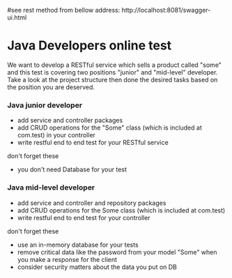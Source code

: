 #see rest method from bellow address:
http://localhost:8081/swagger-ui.html

# Java Developers online test
We want to develop a RESTful service which sells a product called "some" and this test is covering two positions "junior" and "mid-level" developer. Take a look at the project structure then done the desired tasks based on the position you are deserved.

### Java junior developer
- add service and controller packages
- add CRUD operations for the "Some" class (which is included at com.test) in your controller
- write restful end to end test for your RESTful service

don't forget these
- you don't need Database for your test

### Java mid-level developer
- add service and controller and repository packages
- add CRUD operations for the Some class (which is included at com.test)
- write restful end to end test for your controller

don't forget these
- use an in-memory database for your tests
- remove critical data like the password from your model "Some" when you make a response for the client
- consider security matters about the data you put on DB
